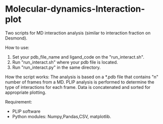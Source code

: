 # Molecular-dynamics-Interaction-plot
Two scripts for MD interaction analysis (similar to interaction fraction on Desmond).

How to use:
1. Set your pdb_file_name and ligand_code on the "run_interact.sh".
2. Run "run_interact.sh" where your pdb file is located.
3. Run "run_interact.py" in the same directory.

How the script works:
The analysis is based on a *.pdb file that contains "n" number of frames from a MD.
PLIP analysis is performed to determine the type of interactions for each frame.
Data is concatenated and sorted for appropriate plotting.

Requirement:
- PLIP software
- Python modules: Numpy,Pandas,CSV, matplotlib.

